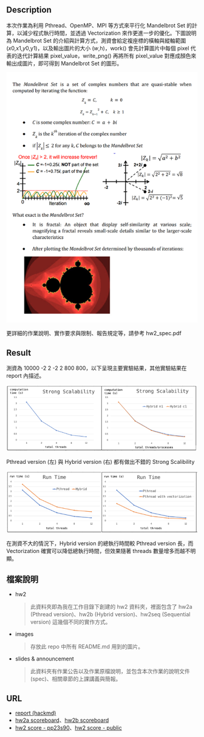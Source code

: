 ## Description
本次作業為利用 Pthread、OpenMP、MPI 等方式來平行化 Mandelbrot Set 的計算，以減少程式執行時間，並透過 Vectorization 來作更進一步的優化。下圖說明為 Mandelbrot Set 的介紹與計算方式，測資會給定複座標的橫軸與縱軸範圍 ($x0,$x1,$y0,$y1)，以及輸出圖片的大小 ($w,$h)，work() 會先計算圖片中每個 pixel 代表的迭代計算結果 pixel_value，write_png() 再將所有 pixel_value 對應成顏色來輸出成圖片，即可得到 Mandelbrot Set 的圖形。

![description](/assignments/hw2%20Mandelbrot%20Set/images/description.png)

更詳細的作業說明、實作要求與限制、報告規定等，請參考 hw2_spec.pdf
## Result
測資為 10000 -2 2 -2 2 800 800，以下呈現主要實驗結果，其他實驗結果在 report 內描述。

![strong scalability](/assignments/hw2%20Mandelbrot%20Set/images/ss.png)

Pthread version (左) 與 Hybrid version (右) 都有做出不錯的 Strong Scalibility

![run time](/assignments/hw2%20Mandelbrot%20Set/images/rt.png)

在測資不大的情況下，Hybrid version 的總執行時間較 Pthread version 長，而 Vectorization 確實可以降低總執行時間，但效果隨著 threads 數量增多而越不明顯。
## 檔案說明
- hw2
    > 此資料夾即為我在工作目錄下創建的 hw2 資料夾，裡面包含了 hw2a (Pthread version)、hw2b (Hybrid version)、hw2seq (Sequential version) 這幾個不同的實作方式。
- images
    > 存放此 repo 中所有 README.md 用到的圖片。
- slides & announcement
    > 此資料夾有作業公告以及作業原檔說明，並包含本次作業的說明文件(spec)、相關章節的上課講義與簡報。
## URL
- [report (hackmd)](https://hackmd.io/@u_46AznXS7-aLzZ7_uD4WQ/BJHnOwv96)
- [hw2a scoreboard](https://apollo.cs.nthu.edu.tw/pp23/scoreboard/hw2a/)、[hw2b scoreboard](https://apollo.cs.nthu.edu.tw/pp23/scoreboard/hw2b/)
- [hw2 score - pp23s90](https://docs.google.com/spreadsheets/d/1JnFx8Byu1UGUygVXx1_bmjnZ2_kysicBdxEbUeFIY8E/edit?usp=sharing)、[hw2 score - public](https://docs.google.com/spreadsheets/d/1eXI1YN410rll8yjRZyN8wMEU4HGsUhjRR-PRSj-_m8k/edit?usp=sharing)